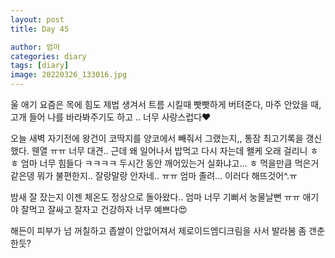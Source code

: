 ```yaml
---
layout: post
title: Day 45

author: 엄마
categories: diary
tags: [diary]
image: 20220326_133016.jpg
---
```


울 애기 요즘은 목에 힘도 제법 생겨서 트름 시킬때 빳빳하게 버텨준다, 마주 안았을 때, 고개 들어 나를 바라봐주기도 하고 .. 너무 사랑스럽다❤️ 

오늘 새벽 자기전에 왕건이 코딱지를 양코에서 빼줘서 그랬는지,, 통잠 최고기록을 갱신했다. 웬열 ㅠㅠ 너무 대견..
근데 왜 일어나서 밥먹고 다시 자는데 왤케 오래 걸리니 ㅎㅎ 엄마 너무 힘들다 ㅋㅋㅋㅋ 두시간 동안 깨어있는거 실화냐고… ㅎ 먹을만큼 먹은거 같은뎅 뭐가 불편한지.. 잘랑말랑 안자네.. ㅠㅠ 엄마 졸려… 이러다 해뜨것어^.ㅠ

밤새 잘 잤는지 이젠 체온도 정상으로 돌아왔다.. 엄마 너무 기뻐서 눙물날뻔 ㅠㅠ 애기야 잘먹고 잘싸고 잘자고 건강하자 너무 예쁘다😍

해든이 피부가 넘 꺼칠하고 좁쌀이 안앖어져서 제로이드엠디크림을 사서 발라봄 좀 갠춘한듯? 